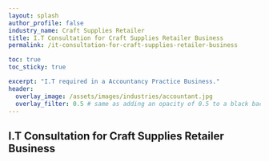 ```yaml
---
layout: splash 
author_profile: false 
industry_name: Craft Supplies Retailer
title: I.T Consultation for Craft Supplies Retailer Business
permalink: /it-consultation-for-craft-supplies-retailer-business

toc: true
toc_sticky: true

excerpt: "I.T required in a Accountancy Practice Business."
header:
  overlay_image: /assets/images/industries/accountant.jpg
  overlay_filter: 0.5 # same as adding an opacity of 0.5 to a black background
---
```


## I.T Consultation for Craft Supplies Retailer Business